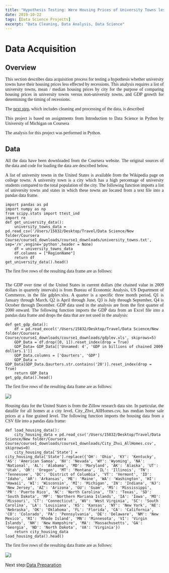 ```yaml
---
title: "Hypothesis Testing: Were Housing Prices of University Towns less affected by the recession?"
date: 2019-10-22
tags: [Data Science Projects]
excerpt: "Data Cleaning, Data Analysis, Data Science"
---
```

# Data Acquisition

## Overview

<p style="text-align: justify;font-family: none;">This section describes data acquisition process for testing a hypothesis whether university towns have their housing prices less effected by recessions. This analysis requires a list of university towns, mean / median housing prices by city for the purpose of comparing housing prices in university towns versus non-university towns, and GDP growth for determining the timing of recessions.</p>

<p style="text-align: justify;font-family: none;">The <a href="https://veerendrababum.github.io/datapreparation/">next step</a>, which includes cleaning and processing of the data, is described</p>

<p style="text-align: justify;font-family: none;">This project is based on assignments from Introduction to Data Science in Python by University of Michigan on Coursera</p>

<p style="text-align: justify;font-family: none;">The analysis for this project was performed in Python.</p>

## Data

<p style="text-align: justify;font-family: none;">All the data have been downloaded from the Coursera website. The original sources of the data and code for loading the data are described below.</p>
<p style="text-align: justify;font-family: none;">A list of university towns in the United States is available from the Wikipedia page on college towns. A university town is a city which has a high percentage of university students compared to the total population of the city. The following function imports a list of university towns and states in which these towns are located from a text file into a pandas data frame.</p>

```
import pandas as pd
import numpy as np
from scipy.stats import ttest_ind
import re
def get_university_data():
    university_towns_data = pd.read_csv('/Users/15832/Desktop/Travel/Data Science/New folder/Coursera Course/course1_downloads/course1_downloads/university_towns.txt', sep='/n',engine='python',header = None)
    df = university_towns_data
    df.columns = ["RegionName"]
    return df
get_university_data().head()
```

<p style="text-align: justify;font-family: none;">The first five rows of the resulting data frame are as follows:</p>

<img src="{{site.url}}{{site.baseurl}}/images/load_unv_data.PNG" alt="">

<p style="text-align: justify;font-family: none;">The GDP over time of the United States in current dollars (the chained value in 2009 dollars in quarterly intervals) is from Bureau of Economic Analysis, US Department of Commerce, in the file gdplev.xlsx. A quarter is a specific three month period, Q1 is January through March, Q2 is April through June, Q3 is July through September, Q4 is October through December. GDP data used in the analysis are from the first quarter of 2000 onward. The following function imports the GDP data from an Excel file into a pandas data frame and drops the data that are not used in the analysis:</p>

```
def get_gdp_data():
    df = pd.read_excel('/Users/15832/Desktop/Travel/Data Science/New folder/Coursera Course/course1_downloads/course1_downloads/gdplev.xls', skiprows=5)
    GDP_Data = df.drop([0, 1]).reset_index(drop = True)
    GDP_Data= GDP_Data[['Unnamed: 4', 'GDP in billions of chained 2009 dollars.1']]
    GDP_Data.columns = ['Qaurters', 'GDP']
    GDP_Data = GDP_Data[GDP_Data.Qaurters.str.contains('20')].reset_index(drop = True)
    return GDP_Data
get_gdp_data().head()

```

<p style="text-align: justify;font-family: none;">The first five rows of the resulting data frame are as follows:</p>
<img src="{{site.url}}{{site.baseurl}}/images/Load_GDP_Data.PNG" alt="l">

<p style="text-align: justify;font-family: none;">Housing data for the United States is from the Zillow research data site. In particular, the datafile for all homes at a city level, City_Zhvi_AllHomes.csv, has median home sale prices at a fine grained level. The following function imports the housing data from a CSV file into a pandas data frame:</p>

```
def load_housing_data():
    city_housing_data = pd.read_csv('/Users/15832/Desktop/Travel/Data Science/New folder/Coursera Course/course1_downloads/course1_downloads/City_Zhvi_AllHomes.csv', skiprows=0)
    city_housing_data['State'] = city_housing_data['State'].replace({'OH': 'Ohio', 'KY': 'Kentucky', 'AS': 'American Samoa', 'NV': 'Nevada', 'WY': 'Wyoming', 'NA': 'National', 'AL': 'Alabama', 'MD': 'Maryland', 'AK': 'Alaska', 'UT': 'Utah', 'OR': 'Oregon', 'MT': 'Montana', 'IL': 'Illinois', 'TN': 'Tennessee', 'DC': 'District of Columbia', 'VT': 'Vermont', 'ID': 'Idaho', 'AR': 'Arkansas', 'ME': 'Maine', 'WA': 'Washington', 'HI': 'Hawaii', 'WI': 'Wisconsin', 'MI': 'Michigan', 'IN': 'Indiana', 'NJ': 'New Jersey', 'AZ': 'Arizona', 'GU': 'Guam', 'MS': 'Mississippi', 'PR': 'Puerto Rico', 'NC': 'North Carolina', 'TX': 'Texas', 'SD': 'South Dakota', 'MP': 'Northern Mariana Islands', 'IA': 'Iowa', 'MO': 'Missouri', 'CT': 'Connecticut', 'WV': 'West Virginia', 'SC': 'South Carolina', 'LA': 'Louisiana', 'KS': 'Kansas', 'NY': 'New York', 'NE': 'Nebraska', 'OK': 'Oklahoma', 'FL': 'Florida', 'CA': 'California', 'CO': 'Colorado', 'PA': 'Pennsylvania', 'DE': 'Delaware', 'NM': 'New Mexico', 'RI': 'Rhode Island', 'MN': 'Minnesota', 'VI': 'Virgin Islands', 'NH': 'New Hampshire', 'MA': 'Massachusetts', 'GA': 'Georgia', 'ND': 'North Dakota', 'VA': 'Virginia'})
    return city_housing_data
load_housing_data().head()

```       
<p style="text-align: justify;font-family: none;">The first five rows of the resulting data frame are as follows:</p>
<img src="{{site.url}}{{site.baseurl}}/images/Load_Housing_Data.PNG" alt="l">

Next step:[Data Preparation](/datapreparation/)







